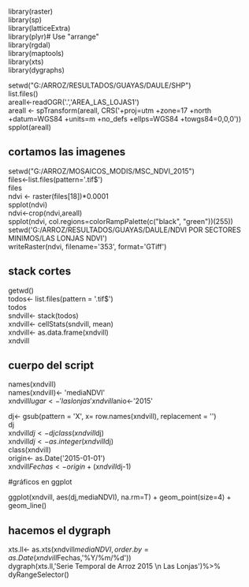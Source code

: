 library(raster)  
library(sp)  
library(latticeExtra)  
library(plyr)# Use "arrange"   
library(rgdal)  
library(maptools)  
library(xts)  
library(dygraphs)  

setwd("G:/ARROZ/RESULTADOS/GUAYAS/DAULE/SHP")  
list.files()  
areall<-readOGR('.','AREA_LAS_LOJAS1')   
areall <- spTransform(areall, CRS('+proj=utm +zone=17 +north +datum=WGS84 +units=m +no_defs +ellps=WGS84 +towgs84=0,0,0'))  
spplot(areall)  


## cortamos las imagenes

setwd("G:/ARROZ/MOSAICOS_MODIS/MSC_NDVI_2015")  
files<-list.files(pattern='.tif$')  
files  
ndvi <- raster(files[18])*0.0001  
spplot(ndvi)  
ndvi<-crop(ndvi,areall)  
spplot(ndvi, col.regions=colorRampPalette(c("black", "green"))(255))   
setwd('G:/ARROZ/RESULTADOS/GUAYAS/DAULE/NDVI POR SECTORES MINIMOS/LAS LONJAS NDVI')  
writeRaster(ndvi, filename='353', format='GTiff')  




## stack cortes  
getwd()  
todos<- list.files(pattern = '.tif$')  
todos  
sndvill<- stack(todos)  
xndvill<- cellStats(sndvill, mean)  
xndvill<- as.data.frame(xndvill)  
xndvill  

## cuerpo del script



names(xndvill)  
names(xndvill)<- 'mediaNDVI'  
xndvill$lugar<-'las lonjas'  
xndvill$anio<-'2015'  

dj<- gsub(pattern = 'X', x= row.names(xndvill), replacement = '')  
dj  
xndvill$dj<-dj  
class(xndvill$dj)  
xndvill$dj<- as.integer(xndvill$dj)  
class(xndvill)  
origin<- as.Date('2015-01-01')  
xndvill$Fechas<- origin + (xndvill$dj-1)  


#gráficos en ggplot  

ggplot(xndvill, aes(dj,mediaNDVI), na.rm=T) + geom_point(size=4) + geom_line()  

## hacemos el dygraph

xts.ll<- as.xts(xndvill$mediaNDVI,order.by = as.Date(xndvill$Fechas,'%Y/%m/%d'))  
dygraph(xts.ll,'Serie Temporal de Arroz 2015 \n Las Lonjas')%>% dyRangeSelector()  
